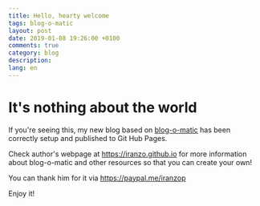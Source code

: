 ```yaml
---
title: Hello, hearty welcome
tags: blog-o-matic
layout: post
date: 2019-01-08 19:26:00 +0100
comments: true
category: blog
description:
lang: en
---
```


# It's nothing about the world

If you're seeing this, my new blog based on [blog-o-matic](https://github.com/iranzo/blog-o-matic) has been correctly setup and published to Git Hub Pages.

Check author's webpage at <https://iranzo.github.io> for more information about blog-o-matic and other resources so that you can create your own!

You can thank him for it via <https://paypal.me/iranzop>

Enjoy it!
